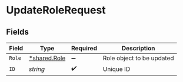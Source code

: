 # UpdateRoleRequest


## Fields

| Field                                       | Type                                        | Required                                    | Description                                 |
| ------------------------------------------- | ------------------------------------------- | ------------------------------------------- | ------------------------------------------- |
| `Role`                                      | [*shared.Role](../../models/shared/role.md) | :heavy_minus_sign:                          | Role object to be updated                   |
| `ID`                                        | *string*                                    | :heavy_check_mark:                          | Unique ID                                   |
